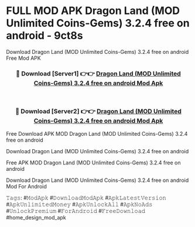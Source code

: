 # FULL MOD APK Dragon Land (MOD Unlimited Coins-Gems) 3.2.4 free on android - 9ct8s
Download Dragon Land (MOD Unlimited Coins-Gems) 3.2.4 free on android Free Mod APK

<div align="center">
<h3>🔴 Download [Server1] 👉👉 <a href="https://apk-comot.site?title=Dragon_Land_(MOD_Unlimited_Coins-Gems)_3.2.4_free_on_android">Dragon Land (MOD Unlimited Coins-Gems) 3.2.4 free on android Mod Apk</a></h3><br>

<h3>🔴 Download [Server2] 👉👉 <a href="https://apk-comot.site?title=Dragon_Land_(MOD_Unlimited_Coins-Gems)_3.2.4_free_on_android">Dragon Land (MOD Unlimited Coins-Gems) 3.2.4 free on android Mod Apk</a></h3>
</div>


Free Download APK MOD Dragon Land (MOD Unlimited Coins-Gems) 3.2.4 free on android

Download Dragon Land (MOD Unlimited Coins-Gems) 3.2.4 free on android 

Free APK MOD Dragon Land (MOD Unlimited Coins-Gems) 3.2.4 free on android 

Download Dragon Land (MOD Unlimited Coins-Gems) 3.2.4 free on android Mod For Android

𝚃𝚊𝚐𝚜: #𝙼𝚘𝚍𝙰𝚙𝚔 #𝙳𝚘𝚠𝚗𝚕𝚘𝚊𝚍𝙼𝚘𝚍𝙰𝚙𝚔 #𝙰𝚙𝚔𝙻𝚊𝚝𝚎𝚜𝚝𝚅𝚎𝚛𝚜𝚒𝚘𝚗 #𝙰𝚙𝚔𝚄𝚗𝚕𝚒𝚖𝚒𝚝𝚎𝚍𝙼𝚘𝚗𝚎𝚢 #𝙰𝚙𝚔𝚄𝚗𝚕𝚘𝚌𝚔𝙰𝚕𝚕 #𝙰𝚙𝚔𝙽𝚘𝙰𝚍𝚜 #𝚄𝚗𝚕𝚘𝚌𝚔𝙿𝚛𝚎𝚖𝚒𝚞𝚖 #𝙵𝚘𝚛𝙰𝚗𝚍𝚛𝚘𝚒𝚍 #𝙵𝚛𝚎𝚎𝙳𝚘𝚠𝚗𝚕𝚘𝚊𝚍 #home_design_mod_apk